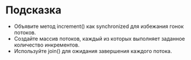 # Подсказка

- Объявите метод increment() как synchronized для избежания гонок потоков.
- Создайте массив потоков, каждый из которых выполняет заданное количество инкрементов.
- Используйте join() для ожидания завершения каждого потока.
